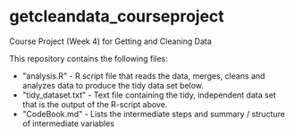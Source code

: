 # getcleandata_courseproject
Course Project (Week 4) for Getting and Cleaning Data

This repository contains the following files:
* "analysis.R" - R script file that reads the data, merges, cleans and analyzes data to produce the tidy data set below.
* "tidy_dataset.txt" - Text file containing the tidy, independent data set that is the output of the R-script above.
* "CodeBook.md" - Lists the intermediate steps and summary / structure of intermediate variables

